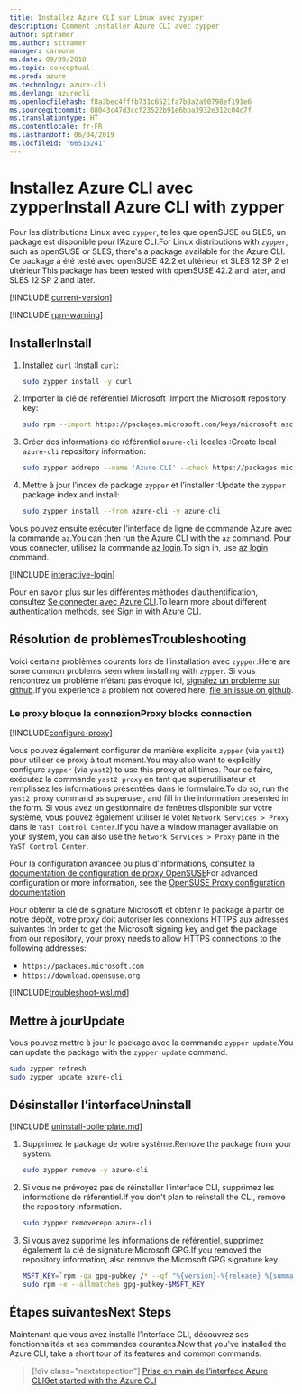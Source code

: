 ```yaml
---
title: Installez Azure CLI sur Linux avec zypper
description: Comment installer Azure CLI avec zypper
author: sptramer
ms.author: sttramer
manager: carmonm
ms.date: 09/09/2018
ms.topic: conceptual
ms.prod: azure
ms.technology: azure-cli
ms.devlang: azurecli
ms.openlocfilehash: f8a3bec4fffb731c6521fa7b8a2a90798ef191e6
ms.sourcegitcommit: 08043c47d3ccf23522b91e6bba3932e312c04c7f
ms.translationtype: HT
ms.contentlocale: fr-FR
ms.lasthandoff: 06/04/2019
ms.locfileid: "66516241"
---
```

# <a name="install-azure-cli-with-zypper"></a><span data-ttu-id="32782-103">Installez Azure CLI avec zypper</span><span class="sxs-lookup"><span data-stu-id="32782-103">Install Azure CLI with zypper</span></span>

<span data-ttu-id="32782-104">Pour les distributions Linux avec `zypper`, telles que openSUSE ou SLES, un package est disponible pour l’Azure CLI.</span><span class="sxs-lookup"><span data-stu-id="32782-104">For Linux distributions with `zypper`, such as openSUSE or SLES, there's a package available for the Azure CLI.</span></span> <span data-ttu-id="32782-105">Ce package a été testé avec openSUSE 42.2 et ultérieur et SLES 12 SP 2 et ultérieur.</span><span class="sxs-lookup"><span data-stu-id="32782-105">This package has been tested with openSUSE 42.2 and later, and SLES 12 SP 2 and later.</span></span>

[!INCLUDE [current-version](includes/current-version.md)]

[!INCLUDE [rpm-warning](includes/rpm-warning.md)]

## <a name="install"></a><span data-ttu-id="32782-106">Installer</span><span class="sxs-lookup"><span data-stu-id="32782-106">Install</span></span>

1. <span data-ttu-id="32782-107">Installez `curl` :</span><span class="sxs-lookup"><span data-stu-id="32782-107">Install `curl`:</span></span>

   ```bash
   sudo zypper install -y curl
   ```

2. <span data-ttu-id="32782-108">Importer la clé de référentiel Microsoft :</span><span class="sxs-lookup"><span data-stu-id="32782-108">Import the Microsoft repository key:</span></span>

   ```bash
   sudo rpm --import https://packages.microsoft.com/keys/microsoft.asc
   ```

3. <span data-ttu-id="32782-109">Créer des informations de référentiel `azure-cli` locales :</span><span class="sxs-lookup"><span data-stu-id="32782-109">Create local `azure-cli` repository information:</span></span>

   ```bash
   sudo zypper addrepo --name 'Azure CLI' --check https://packages.microsoft.com/yumrepos/azure-cli azure-cli
   ```

4. <span data-ttu-id="32782-110">Mettre à jour l’index de package `zypper` et l’installer :</span><span class="sxs-lookup"><span data-stu-id="32782-110">Update the `zypper` package index and install:</span></span>

   ```bash
   sudo zypper install --from azure-cli -y azure-cli
   ```

<span data-ttu-id="32782-111">Vous pouvez ensuite exécuter l’interface de ligne de commande Azure avec la commande `az`.</span><span class="sxs-lookup"><span data-stu-id="32782-111">You can then run the Azure CLI with the `az` command.</span></span> <span data-ttu-id="32782-112">Pour vous connecter, utilisez la commande [az login](/cli/azure/reference-index#az-login).</span><span class="sxs-lookup"><span data-stu-id="32782-112">To sign in, use [az login](/cli/azure/reference-index#az-login) command.</span></span>

[!INCLUDE [interactive-login](includes/interactive-login.md)]

<span data-ttu-id="32782-113">Pour en savoir plus sur les différentes méthodes d’authentification, consultez [Se connecter avec Azure CLI](authenticate-azure-cli.md).</span><span class="sxs-lookup"><span data-stu-id="32782-113">To learn more about different authentication methods, see [Sign in with Azure CLI](authenticate-azure-cli.md).</span></span>

## <a name="troubleshooting"></a><span data-ttu-id="32782-114">Résolution de problèmes</span><span class="sxs-lookup"><span data-stu-id="32782-114">Troubleshooting</span></span>

<span data-ttu-id="32782-115">Voici certains problèmes courants lors de l’installation avec `zypper`.</span><span class="sxs-lookup"><span data-stu-id="32782-115">Here are some common problems seen when installing with `zypper`.</span></span> <span data-ttu-id="32782-116">Si vous rencontrez un problème n’étant pas évoqué ici, [signalez un problème sur github](https://github.com/Azure/azure-cli/issues).</span><span class="sxs-lookup"><span data-stu-id="32782-116">If you experience a problem not covered here, [file an issue on github](https://github.com/Azure/azure-cli/issues).</span></span>

### <a name="proxy-blocks-connection"></a><span data-ttu-id="32782-117">Le proxy bloque la connexion</span><span class="sxs-lookup"><span data-stu-id="32782-117">Proxy blocks connection</span></span>

[!INCLUDE[configure-proxy](includes/configure-proxy.md)]

<span data-ttu-id="32782-118">Vous pouvez également configurer de manière explicite `zypper` (via `yast2`) pour utiliser ce proxy à tout moment.</span><span class="sxs-lookup"><span data-stu-id="32782-118">You may also want to explicitly configure `zypper` (via `yast2`) to use this proxy at all times.</span></span> <span data-ttu-id="32782-119">Pour ce faire, exécutez la commande `yast2 proxy` en tant que superutilisateur et remplissez les informations présentées dans le formulaire.</span><span class="sxs-lookup"><span data-stu-id="32782-119">To do so, run the `yast2 proxy` command as superuser, and fill in the information presented in the form.</span></span> <span data-ttu-id="32782-120">Si vous avez un gestionnaire de fenêtres disponible sur votre système, vous pouvez également utiliser le volet `Network Services > Proxy` dans le `YaST Control Center`.</span><span class="sxs-lookup"><span data-stu-id="32782-120">If you have a window manager available on your system, you can also use the `Network Services > Proxy` pane in the `YaST Control Center`.</span></span>

<span data-ttu-id="32782-121">Pour la configuration avancée ou plus d’informations, consultez la [documentation de configuration de proxy OpenSUSE](https://www.suse.com/documentation/slms1/book_slms/data/sec_wy_config_updates_proxy.html)</span><span class="sxs-lookup"><span data-stu-id="32782-121">For advanced configuration or more information, see the [OpenSUSE Proxy configuration documentation](https://www.suse.com/documentation/slms1/book_slms/data/sec_wy_config_updates_proxy.html)</span></span>

<span data-ttu-id="32782-122">Pour obtenir la clé de signature Microsoft et obtenir le package à partir de notre dépôt, votre proxy doit autoriser les connexions HTTPS aux adresses suivantes :</span><span class="sxs-lookup"><span data-stu-id="32782-122">In order to get the Microsoft signing key and get the package from our repository, your proxy needs to allow HTTPS connections to the following addresses:</span></span>

* `https://packages.microsoft.com`
* `https://download.opensuse.org`

[!INCLUDE[troubleshoot-wsl.md](includes/troubleshoot-wsl.md)]

## <a name="update"></a><span data-ttu-id="32782-123">Mettre à jour</span><span class="sxs-lookup"><span data-stu-id="32782-123">Update</span></span>

<span data-ttu-id="32782-124">Vous pouvez mettre à jour le package avec la commande `zypper update`.</span><span class="sxs-lookup"><span data-stu-id="32782-124">You can update the package with the `zypper update` command.</span></span>

```bash
sudo zypper refresh
sudo zypper update azure-cli
```

## <a name="uninstall"></a><span data-ttu-id="32782-125">Désinstaller l’interface</span><span class="sxs-lookup"><span data-stu-id="32782-125">Uninstall</span></span>

[!INCLUDE [uninstall-boilerplate.md](includes/uninstall-boilerplate.md)]

1. <span data-ttu-id="32782-126">Supprimez le package de votre système.</span><span class="sxs-lookup"><span data-stu-id="32782-126">Remove the package from your system.</span></span>

    ```bash
    sudo zypper remove -y azure-cli
    ```

2. <span data-ttu-id="32782-127">Si vous ne prévoyez pas de réinstaller l’interface CLI, supprimez les informations de référentiel.</span><span class="sxs-lookup"><span data-stu-id="32782-127">If you don't plan to reinstall the CLI, remove the repository information.</span></span>

   ```bash
   sudo zypper removerepo azure-cli
   ```

3. <span data-ttu-id="32782-128">Si vous avez supprimé les informations de référentiel, supprimez également la clé de signature Microsoft GPG.</span><span class="sxs-lookup"><span data-stu-id="32782-128">If you removed the repository information, also remove the Microsoft GPG signature key.</span></span>

   ```bash
   MSFT_KEY=`rpm -qa gpg-pubkey /* --qf "%{version}-%{release} %{summary}\n" | grep Microsoft | awk '{print $1}'`
   sudo rpm -e --allmatches gpg-pubkey-$MSFT_KEY
   ```

## <a name="next-steps"></a><span data-ttu-id="32782-129">Étapes suivantes</span><span class="sxs-lookup"><span data-stu-id="32782-129">Next Steps</span></span>

<span data-ttu-id="32782-130">Maintenant que vous avez installé l’interface CLI, découvrez ses fonctionnalités et ses commandes courantes.</span><span class="sxs-lookup"><span data-stu-id="32782-130">Now that you've installed the Azure CLI, take a short tour of its features and common commands.</span></span>

> [!div class="nextstepaction"]
> [<span data-ttu-id="32782-131">Prise en main de l’interface Azure CLI</span><span class="sxs-lookup"><span data-stu-id="32782-131">Get started with the Azure CLI</span></span>](get-started-with-azure-cli.md)
